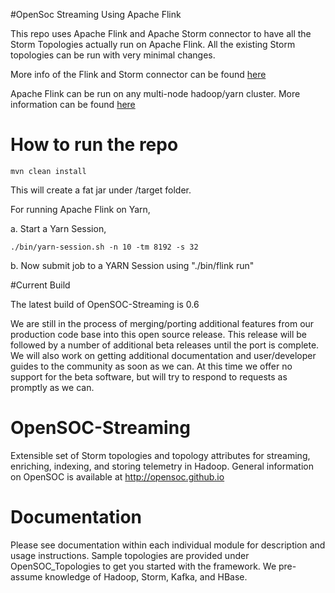 #OpenSoc Streaming Using Apache Flink

This repo uses Apache Flink and Apache Storm connector to have all the Storm Topologies actually run on Apache Flink. All the existing Storm topologies can be run with very minimal changes.

More info of the Flink and Storm connector can be found [here](https://ci.apache.org/projects/flink/flink-docs-master/apis/storm_compatibility.html)

Apache Flink can be run on any multi-node hadoop/yarn cluster. More information can be found [here](https://ci.apache.org/projects/flink/flink-docs-master/setup/yarn_setup.html)

# How to run the repo

```
mvn clean install
```

This will create a fat jar under /target folder.


For running Apache Flink on Yarn,

a. Start a Yarn Session,

```
./bin/yarn-session.sh -n 10 -tm 8192 -s 32
```

b. Now submit job to a YARN Session using  "./bin/flink run"



#Current Build

The latest build of OpenSOC-Streaming is 0.6

We are still in the process of merging/porting additional features from our production code base into this open source release. This release will be followed by a number of additional beta releases until the port is complete. We will also work on getting additional documentation and user/developer guides to the community as soon as we can. At this time we offer no support for the beta software, but will try to respond to requests as promptly as we can.

# OpenSOC-Streaming

Extensible set of Storm topologies and topology attributes for streaming, enriching, indexing, and storing telemetry in Hadoop.  General information on OpenSOC is available at http://opensoc.github.io

# Documentation

Please see documentation within each individual module for description and usage instructions. Sample topologies are provided under OpenSOC_Topologies to get you started with the framework. We pre-assume knowledge of Hadoop, Storm, Kafka, and HBase.
